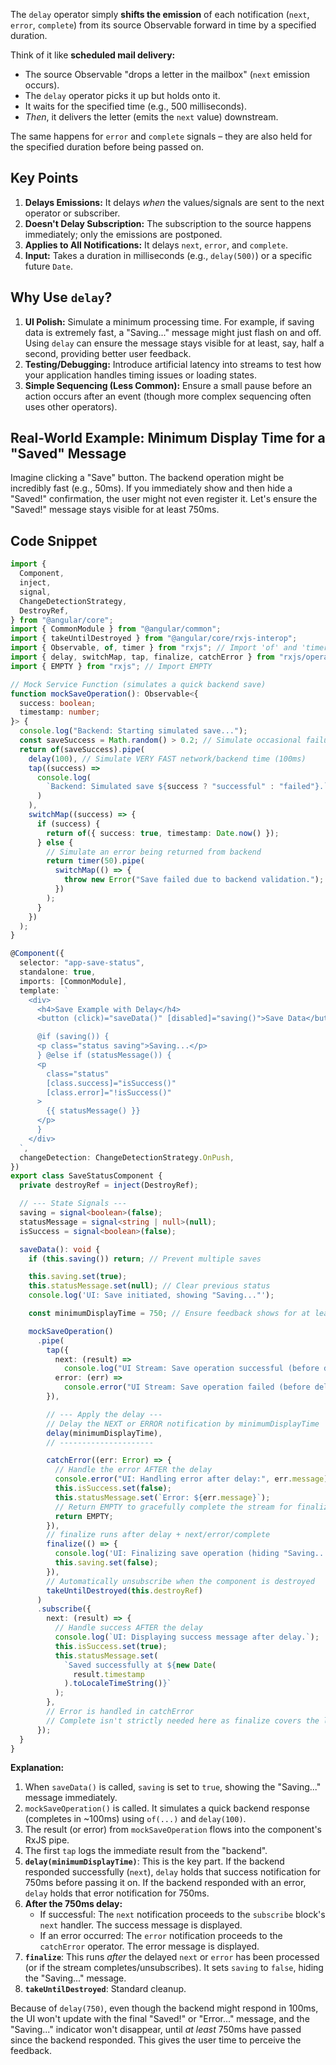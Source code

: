 The `delay` operator simply **shifts the emission** of each notification (`next`, `error`, `complete`) from its source Observable forward in time by a specified duration.

Think of it like **scheduled mail delivery:**

- The source Observable "drops a letter in the mailbox" (`next` emission occurs).
- The `delay` operator picks it up but holds onto it.
- It waits for the specified time (e.g., 500 milliseconds).
- _Then_, it delivers the letter (emits the `next` value) downstream.

The same happens for `error` and `complete` signals – they are also held for the specified duration before being passed on.

## Key Points

1.  **Delays Emissions:** It delays _when_ the values/signals are sent to the next operator or subscriber.
2.  **Doesn't Delay Subscription:** The subscription to the source happens immediately; only the emissions are postponed.
3.  **Applies to All Notifications:** It delays `next`, `error`, and `complete`.
4.  **Input:** Takes a duration in milliseconds (e.g., `delay(500)`) or a specific future `Date`.

## Why Use `delay`?

1.  **UI Polish:** Simulate a minimum processing time. For example, if saving data is extremely fast, a "Saving..." message might just flash on and off. Using `delay` can ensure the message stays visible for at least, say, half a second, providing better user feedback.
2.  **Testing/Debugging:** Introduce artificial latency into streams to test how your application handles timing issues or loading states.
3.  **Simple Sequencing (Less Common):** Ensure a small pause before an action occurs after an event (though more complex sequencing often uses other operators).

## Real-World Example: Minimum Display Time for a "Saved" Message

Imagine clicking a "Save" button. The backend operation might be incredibly fast (e.g., 50ms). If you immediately show and then hide a "Saved!" confirmation, the user might not even register it. Let's ensure the "Saved!" message stays visible for at least 750ms.

## Code Snippet

```typescript
import {
  Component,
  inject,
  signal,
  ChangeDetectionStrategy,
  DestroyRef,
} from "@angular/core";
import { CommonModule } from "@angular/common";
import { takeUntilDestroyed } from "@angular/core/rxjs-interop";
import { Observable, of, timer } from "rxjs"; // Import 'of' and 'timer'
import { delay, switchMap, tap, finalize, catchError } from "rxjs/operators";
import { EMPTY } from "rxjs"; // Import EMPTY

// Mock Service Function (simulates a quick backend save)
function mockSaveOperation(): Observable<{
  success: boolean;
  timestamp: number;
}> {
  console.log("Backend: Starting simulated save...");
  const saveSuccess = Math.random() > 0.2; // Simulate occasional failure
  return of(saveSuccess).pipe(
    delay(100), // Simulate VERY FAST network/backend time (100ms)
    tap((success) =>
      console.log(
        `Backend: Simulated save ${success ? "successful" : "failed"}.`
      )
    ),
    switchMap((success) => {
      if (success) {
        return of({ success: true, timestamp: Date.now() });
      } else {
        // Simulate an error being returned from backend
        return timer(50).pipe(
          switchMap(() => {
            throw new Error("Save failed due to backend validation.");
          })
        );
      }
    })
  );
}

@Component({
  selector: "app-save-status",
  standalone: true,
  imports: [CommonModule],
  template: `
    <div>
      <h4>Save Example with Delay</h4>
      <button (click)="saveData()" [disabled]="saving()">Save Data</button>

      @if (saving()) {
      <p class="status saving">Saving...</p>
      } @else if (statusMessage()) {
      <p
        class="status"
        [class.success]="isSuccess()"
        [class.error]="!isSuccess()"
      >
        {{ statusMessage() }}
      </p>
      }
    </div>
  `,
  changeDetection: ChangeDetectionStrategy.OnPush,
})
export class SaveStatusComponent {
  private destroyRef = inject(DestroyRef);

  // --- State Signals ---
  saving = signal<boolean>(false);
  statusMessage = signal<string | null>(null);
  isSuccess = signal<boolean>(false);

  saveData(): void {
    if (this.saving()) return; // Prevent multiple saves

    this.saving.set(true);
    this.statusMessage.set(null); // Clear previous status
    console.log('UI: Save initiated, showing "Saving..."');

    const minimumDisplayTime = 750; // Ensure feedback shows for at least 750ms

    mockSaveOperation()
      .pipe(
        tap({
          next: (result) =>
            console.log("UI Stream: Save operation successful (before delay)"),
          error: (err) =>
            console.error("UI Stream: Save operation failed (before delay)"),
        }),

        // --- Apply the delay ---
        // Delay the NEXT or ERROR notification by minimumDisplayTime
        delay(minimumDisplayTime),
        // ---------------------

        catchError((err: Error) => {
          // Handle the error AFTER the delay
          console.error("UI: Handling error after delay:", err.message);
          this.isSuccess.set(false);
          this.statusMessage.set(`Error: ${err.message}`);
          // Return EMPTY to gracefully complete the stream for finalize
          return EMPTY;
        }),
        // finalize runs after delay + next/error/complete
        finalize(() => {
          console.log('UI: Finalizing save operation (hiding "Saving...")');
          this.saving.set(false);
        }),
        // Automatically unsubscribe when the component is destroyed
        takeUntilDestroyed(this.destroyRef)
      )
      .subscribe({
        next: (result) => {
          // Handle success AFTER the delay
          console.log(`UI: Displaying success message after delay.`);
          this.isSuccess.set(true);
          this.statusMessage.set(
            `Saved successfully at ${new Date(
              result.timestamp
            ).toLocaleTimeString()}`
          );
        },
        // Error is handled in catchError
        // Complete isn't strictly needed here as finalize covers the loading state change
      });
  }
}
```

**Explanation:**

1.  When `saveData()` is called, `saving` is set to `true`, showing the "Saving..." message immediately.
2.  `mockSaveOperation()` is called. It simulates a quick backend response (completes in ~100ms) using `of(...)` and `delay(100)`.
3.  The result (or error) from `mockSaveOperation` flows into the component's RxJS pipe.
4.  The first `tap` logs the immediate result from the "backend".
5.  **`delay(minimumDisplayTime)`**: This is the key part. If the backend responded successfully (`next`), `delay` holds that success notification for 750ms before passing it on. If the backend responded with an error, `delay` holds that error notification for 750ms.
6.  **After the 750ms delay:**
    - If successful: The `next` notification proceeds to the `subscribe` block's `next` handler. The success message is displayed.
    - If an error occurred: The `error` notification proceeds to the `catchError` operator. The error message is displayed.
7.  **`finalize`**: This runs _after_ the delayed `next` or `error` has been processed (or if the stream completes/unsubscribes). It sets `saving` to `false`, hiding the "Saving..." message.
8.  **`takeUntilDestroyed`**: Standard cleanup.

Because of `delay(750)`, even though the backend might respond in 100ms, the UI won't update with the final "Saved!" or "Error..." message, and the "Saving..." indicator won't disappear, until _at least_ 750ms have passed since the backend responded. This gives the user time to perceive the feedback.

